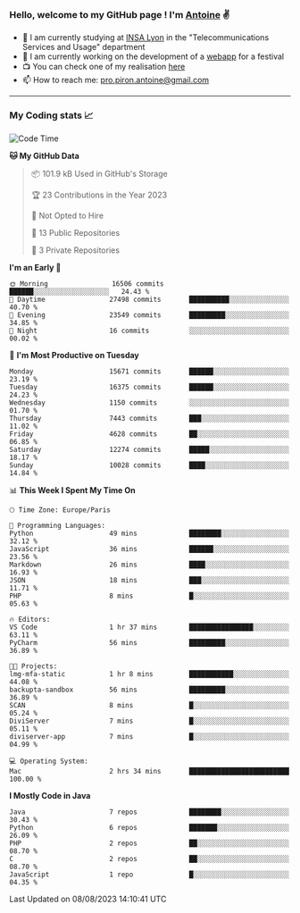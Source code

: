 ### Hello, welcome to my GitHub page ! I'm [Antoine](https://github.com/AntoinePiron) ✌️

- 🌱 I am currently studying at [INSA Lyon](https://www.insa-lyon.fr) in the "Telecommunications Services and Usage" department
- 🔭 I am currently working on the development of a [webapp](https://github.com/24HeuresINSA/Overbookd) for a festival
- 📺 You can check one of my realisation [here](https://astustc.fr)
- 📫 How to reach me: [pro.piron.antoine@gmail.com](mailto:pro.piron.antoine@gmail.com)

---

### My Coding stats 📈
<!--START_SECTION:waka-->
![Code Time](http://img.shields.io/badge/Code%20Time-178%20hrs%2020%20mins-blue)

**🐱 My GitHub Data** 

> 📦 101.9 kB Used in GitHub's Storage 
 > 
> 🏆 23 Contributions in the Year 2023
 > 
> 🚫 Not Opted to Hire
 > 
> 📜 13 Public Repositories 
 > 
> 🔑 3 Private Repositories 
 > 
**I'm an Early 🐤** 

```text
🌞 Morning                16506 commits       ██████░░░░░░░░░░░░░░░░░░░   24.43 % 
🌆 Daytime                27498 commits       ██████████░░░░░░░░░░░░░░░   40.70 % 
🌃 Evening                23549 commits       █████████░░░░░░░░░░░░░░░░   34.85 % 
🌙 Night                  16 commits          ░░░░░░░░░░░░░░░░░░░░░░░░░   00.02 % 
```
📅 **I'm Most Productive on Tuesday** 

```text
Monday                   15671 commits       ██████░░░░░░░░░░░░░░░░░░░   23.19 % 
Tuesday                  16375 commits       ██████░░░░░░░░░░░░░░░░░░░   24.23 % 
Wednesday                1150 commits        ░░░░░░░░░░░░░░░░░░░░░░░░░   01.70 % 
Thursday                 7443 commits        ███░░░░░░░░░░░░░░░░░░░░░░   11.02 % 
Friday                   4628 commits        ██░░░░░░░░░░░░░░░░░░░░░░░   06.85 % 
Saturday                 12274 commits       █████░░░░░░░░░░░░░░░░░░░░   18.17 % 
Sunday                   10028 commits       ████░░░░░░░░░░░░░░░░░░░░░   14.84 % 
```


📊 **This Week I Spent My Time On** 

```text
🕑︎ Time Zone: Europe/Paris

💬 Programming Languages: 
Python                   49 mins             ████████░░░░░░░░░░░░░░░░░   32.12 % 
JavaScript               36 mins             ██████░░░░░░░░░░░░░░░░░░░   23.56 % 
Markdown                 26 mins             ████░░░░░░░░░░░░░░░░░░░░░   16.93 % 
JSON                     18 mins             ███░░░░░░░░░░░░░░░░░░░░░░   11.71 % 
PHP                      8 mins              █░░░░░░░░░░░░░░░░░░░░░░░░   05.63 % 

🔥 Editors: 
VS Code                  1 hr 37 mins        ████████████████░░░░░░░░░   63.11 % 
PyCharm                  56 mins             █████████░░░░░░░░░░░░░░░░   36.89 % 

🐱‍💻 Projects: 
lmg-mfa-static           1 hr 8 mins         ███████████░░░░░░░░░░░░░░   44.08 % 
backupta-sandbox         56 mins             █████████░░░░░░░░░░░░░░░░   36.89 % 
SCAN                     8 mins              █░░░░░░░░░░░░░░░░░░░░░░░░   05.24 % 
DiviServer               7 mins              █░░░░░░░░░░░░░░░░░░░░░░░░   05.11 % 
diviserver-app           7 mins              █░░░░░░░░░░░░░░░░░░░░░░░░   04.99 % 

💻 Operating System: 
Mac                      2 hrs 34 mins       █████████████████████████   100.00 % 
```

**I Mostly Code in Java** 

```text
Java                     7 repos             ████████░░░░░░░░░░░░░░░░░   30.43 % 
Python                   6 repos             ███████░░░░░░░░░░░░░░░░░░   26.09 % 
PHP                      2 repos             ██░░░░░░░░░░░░░░░░░░░░░░░   08.70 % 
C                        2 repos             ██░░░░░░░░░░░░░░░░░░░░░░░   08.70 % 
JavaScript               1 repo              █░░░░░░░░░░░░░░░░░░░░░░░░   04.35 % 
```




 Last Updated on 08/08/2023 14:10:41 UTC
<!--END_SECTION:waka-->
